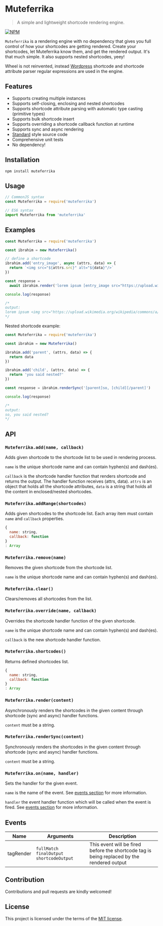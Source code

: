 # Muteferrika
> A simple and lightweight shortcode rendering engine.

[![NPM](https://nodei.co/npm/muteferrika.png)](https://nodei.co/npm/muteferrika/)

`Muteferrika` is a rendering engine with no dependency that gives you full control of how your shortcodes are getting rendered. Create your shortcodes, let Muteferrika know them, and get the rendered output. It's that much simple. It also supports nested shortcodes, yeey!

Wheel is not reinvented, instead [Wordpress](https://wordpress.org) shortcode and shortcode attribute parser regular expressions are used in the engine.

## Features

- Supports creating multiple instances
- Supports self-closing, enclosing and nested shortcodes
- Supports shortcode attribute parsing with automatic type casting (primitive types)
- Supports bulk shortcode insert
- Supports overriding a shortcode callback function at runtime
- Supports sync and async rendering
- [Standard](https://github.com/standard/standard) style source code
- Comprehensive unit tests
- No dependency!

## Installation
`npm install muteferrika`

## Usage

```js
// CommonJS syntax
const Muteferrika = require('muteferrika')

// ES6 syntax
import Muteferrika from 'muteferrika'
```

## Examples

```js
const Muteferrika = require('muteferrika')

const ibrahim = new Muteferrika()

// define a shortcode
ibrahim.add('entry_image', async (attrs, data) => {
  return `<img src="${attrs.src}" alt="${data}"/>`
})

const response =
  await ibrahim.render('lorem ipsum [entry_image src="https://upload.wikimedia.org/wikipedia/commons/a/a2/Ibrahim_M%C3%BCteferrika.jpg"]Ibrahim Muteferrika[/entry_image] dolor sit amet.')

console.log(response)

/*
output:
lorem ipsum <img src="https://upload.wikimedia.org/wikipedia/commons/a/a2/Ibrahim_M%C3%BCteferrika.jpg" alt="Ibrahim Muteferrika"/> dolor sit amet
*/
```

Nested shortcode example:

```js
const Muteferrika = require('muteferrika')

const ibrahim = new Muteferrika()

ibrahim.add('parent', (attrs, data) => {
  return data
})

ibrahim.add('child', (attrs, data) => {
  return 'you said nested?'
})

const response = ibrahim.renderSync('[parent]so, [child][/parent]')

console.log(response)

/*
output:
so, you said nested?
*/
```

## API

### `Muteferrika.add(name, callback)`

Adds given shortcode to the shortcode list to be used in rendering process.

`name` is the unique shortcode name and can contain hyphen(s) and dash(es).

`callback` is the shortcode handler function that renders shortcode and returns the output. The handler function receives (attrs, data). `attrs` is an object that holds all the shortcode attributes, `data` is a string that holds all the content in enclosed/nested shortcodes.

### `Muteferrika.addRange(shortcodes)`

Adds given shortcodes to the shortcode list. Each array item must contain `name` and `callback` properties.

```js
{
  name: string,
  callback: function
}
: Array
```

### `Muteferrika.remove(name)`

Removes the given shortcode from the shortcode list.

`name` is the unique shortcode name and can contain hyphen(s) and dash(es).

### `Muteferrika.clear()`

Clears/removes all shortcodes from the list.

### `Muteferrika.override(name, callback)`

Overrides the shortcode handler function of the given shortcode.

`name` is the unique shortcode name and can contain hyphen(s) and dash(es).

`callback` is the new shortcode handler function.

### `Muteferrika.shortcodes()`

Returns defined shortcodes list.

```js
{
  name: string,
  callback: function
}
: Array
```

### `Muteferrika.render(content)`

Asynchronously renders the shortcodes in the given content through shortcode (sync and async) handler functions.

`content` must be a string.

### `Muteferrika.renderSync(content)`

Synchronously renders the shortcodes in the given content through shortcode (sync and async) handler functions.

`content` must be a string.

### `Muteferrika.on(name, handler)`

Sets the handler for the given event.

`name` is the name of the event. See [events section](#events) for more information.

`handler` the event handler function which will be called when the event is fired. See [events section](#events) for more information.

## Events

| Name              | Arguments                                   | Description                                                     |
| ---               | ---                                         | ---                                                             |
| tagRender         | `fullMatch` `finalOutput` `shortcodeOutput` | This event will be fired before the shortcode tag is being replaced by the rendered output |

## Contribution
Contributions and pull requests are kindly welcomed!

## License
This project is licensed under the terms of the [MIT license](https://github.com/hsynlms/muteferrika/blob/master/LICENSE).
